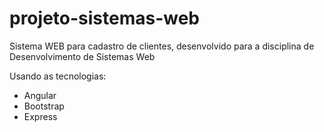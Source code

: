# projeto-sistemas-web
Sistema WEB para cadastro de clientes, desenvolvido para a disciplina de Desenvolvimento de Sistemas Web

Usando as tecnologias:
* Angular
* Bootstrap
* Express
